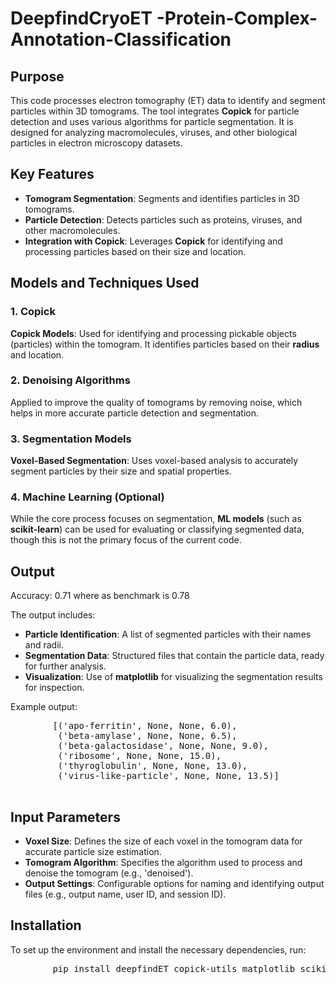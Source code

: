 <!DOCTYPE html>
<html lang="en">
<head>
    <meta charset="UTF-8">
    <meta name="viewport" content="width=device-width, initial-scale=1.0">
</head>
<body>

   <h1>DeepfindCryoET -Protein-Complex-Annotation-Classification
</h1>

  <h2>Purpose</h2>
    <p>
        This code processes electron tomography (ET) data to identify and segment particles within 3D tomograms.
        The tool integrates <strong>Copick</strong> for particle detection and uses various algorithms for particle segmentation.
        It is designed for analyzing macromolecules, viruses, and other biological particles in electron microscopy datasets.
    </p>

  <h2>Key Features</h2>
    <ul>
        <li><strong>Tomogram Segmentation</strong>: Segments and identifies particles in 3D tomograms.</li>
        <li><strong>Particle Detection</strong>: Detects particles such as proteins, viruses, and other macromolecules.</li>
        <li><strong>Integration with Copick</strong>: Leverages <strong>Copick</strong> for identifying and processing particles based on their size and location.</li>
    </ul>

   <h2>Models and Techniques Used</h2>
    <h3>1. Copick</h3>
    <p>
        <strong>Copick Models</strong>: Used for identifying and processing pickable objects (particles) within the tomogram.
        It identifies particles based on their <strong>radius</strong> and location.
    </p>

   <h3>2. Denoising Algorithms</h3>
    <p>
        Applied to improve the quality of tomograms by removing noise, which helps in more accurate particle detection and segmentation.
    </p>

   <h3>3. Segmentation Models</h3>
    <p>
        <strong>Voxel-Based Segmentation</strong>: Uses voxel-based analysis to accurately segment particles by their size and spatial properties.
    </p>

   <h3>4. Machine Learning (Optional)</h3>
    <p>
        While the core process focuses on segmentation, <strong>ML models</strong> (such as <strong>scikit-learn</strong>) can be used for evaluating or classifying segmented data, though this is not the primary focus of the current code.
    </p>

  <h2>Output</h2>
    <p>Accuracy: 0.71 where as benchmark is 0.78    
<p>The output includes:</p>
    <ul>
        <li><strong>Particle Identification</strong>: A list of segmented particles with their names and radii.</li>
        <li><strong>Segmentation Data</strong>: Structured files that contain the particle data, ready for further analysis.</li>
        <li><strong>Visualization</strong>: Use of <strong>matplotlib</strong> for visualizing the segmentation results for inspection.</li>
    </ul>

   <p>Example output:</p>
    <pre>
        [('apo-ferritin', None, None, 6.0),
         ('beta-amylase', None, None, 6.5),
         ('beta-galactosidase', None, None, 9.0),
         ('ribosome', None, None, 15.0),
         ('thyroglobulin', None, None, 13.0),
         ('virus-like-particle', None, None, 13.5)]
    </pre>

   <h2>Input Parameters</h2>
    <ul>
        <li><strong>Voxel Size</strong>: Defines the size of each voxel in the tomogram data for accurate particle size estimation.</li>
        <li><strong>Tomogram Algorithm</strong>: Specifies the algorithm used to process and denoise the tomogram (e.g., 'denoised').</li>
        <li><strong>Output Settings</strong>: Configurable options for naming and identifying output files (e.g., output name, user ID, and session ID).</li>
    </ul>

  <h2>Installation</h2>
    <p>To set up the environment and install the necessary dependencies, run:</p>
    <pre>
        pip install deepfindET copick-utils matplotlib scikit-learn
    </pre>

</body>
</html>

